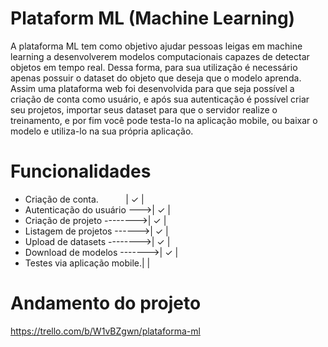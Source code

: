 # Plataform ML (Machine Learning)

A plataforma ML tem como objetivo ajudar pessoas leigas em machine learning a desenvolverem modelos computacionais capazes de detectar objetos em tempo real.
Dessa forma, para sua utilização é necessário apenas possuir o dataset do objeto que deseja que o modelo aprenda. Assim uma plataforma web foi desenvolvida para que seja possível a criação de conta como usuário, e após sua autenticação é possível criar seu projetos, importar seus dataset para que o servidor realize o treinamento, e por fim você pode testa-lo na aplicação mobile, ou baixar o modelo e utiliza-lo na sua própria aplicação.

# Funcionalidades
 - Criação de conta.&nbsp;&nbsp;&nbsp;&nbsp;&nbsp;&nbsp;&nbsp;&nbsp;&nbsp;&nbsp;&nbsp;| ✓ |
 - Autenticação do usuário --->| ✓ |
 - Criação de projeto -------->| ✓ |
 - Listagem de projetos ------>| ✓ |
 - Upload de datasets -------->| ✓ |
 - Download de modelos ------->| ✓ |
 - Testes via aplicação mobile.|   |
 
 # Andamento do projeto
https://trello.com/b/W1vBZgwn/plataforma-ml
